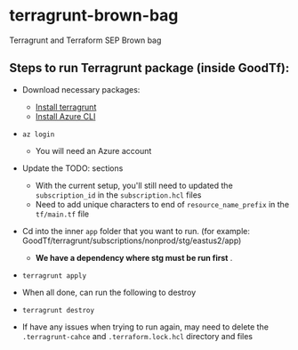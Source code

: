 # terragrunt-brown-bag
Terragrunt and Terraform SEP Brown bag


## Steps to run Terragrunt package (inside GoodTf):
* Download necessary packages:
    - [Install terragrunt](https://terragrunt.gruntwork.io/docs/getting-started/install/)
    - [Install Azure CLI](https://learn.microsoft.com/en-us/cli/azure/install-azure-cli) 

* `az login`
    - You will need an Azure account 

* Update the TODO: sections
    - With the current setup, you'll still need to updated the `subscription_id` in the  `subscription.hcl` files
    - Need to add unique characters to end of `resource_name_prefix` in the `tf/main.tf` file

* Cd into the inner `app` folder that you want to run. (for example: GoodTf/terragrunt/subscriptions/nonprod/stg/eastus2/app)
    - **We have a dependency where stg must be run first** .
* `terragrunt apply`

* When all done, can run the following to destroy
* `terragrunt destroy`

* If have any issues when trying to run again, may need to delete the `.terragrunt-cahce` and `.terraform.lock.hcl` directory and files